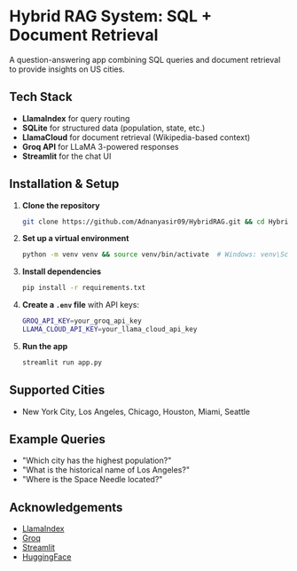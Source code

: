 # Hybrid RAG System: SQL + Document Retrieval

A question-answering app combining SQL queries and document retrieval to provide insights on US cities.

## Tech Stack

- **LlamaIndex** for query routing
- **SQLite** for structured data (population, state, etc.)
- **LlamaCloud** for document retrieval (Wikipedia-based context)
- **Groq API** for LLaMA 3-powered responses
- **Streamlit** for the chat UI

## Installation & Setup

1. **Clone the repository**
   ```bash
   git clone https://github.com/Adnanyasir09/HybridRAG.git && cd HybridRAG
   ```
2. **Set up a virtual environment**
   ```bash
   python -m venv venv && source venv/bin/activate  # Windows: venv\Scripts\activate
   ```
3. **Install dependencies**
   ```bash
   pip install -r requirements.txt
   ```
4. **Create a `.env` file** with API keys:
   ```bash
   GROQ_API_KEY=your_groq_api_key
   LLAMA_CLOUD_API_KEY=your_llama_cloud_api_key
   ```
5. **Run the app**
   ```bash
   streamlit run app.py
   ```

## Supported Cities

- New York City, Los Angeles, Chicago, Houston, Miami, Seattle

## Example Queries

- "Which city has the highest population?"
- "What is the historical name of Los Angeles?"
- "Where is the Space Needle located?"

## Acknowledgements

- [LlamaIndex](https://github.com/jerryjliu/llama_index)
- [Groq](https://groq.com)
- [Streamlit](https://streamlit.io)
- [HuggingFace](https://huggingface.co/)
